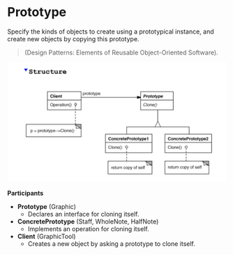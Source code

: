 # Prototype

Specify the kinds of objects to create using a prototypical instance,
and create new objects by copying this prototype. 

> (Design Patterns: Elements of Reusable Object-Oriented Software).

![](img/Prototype.PNG)

**Participants**

- **Prototype** (Graphic)
  - Declares an interface for cloning itself.
- **ConcretePrototype** (Staff, WholeNote, HalfNote)
  - Implements an operation for cloning itself.
- **Client** (GraphicTool)
  - Creates a new object by asking a prototype to clone itself.

